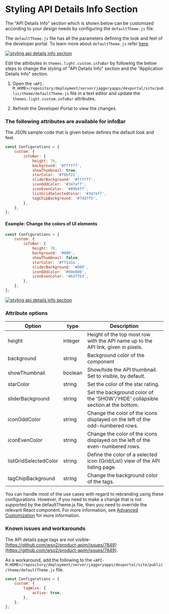 # Styling API Details Info Section

The "API Details Info" section which is shown below can be customized according to your design needs by configuring the `defaultTheme.js` file.

The `defaultTheme.js` file has all the parameters defining the look and feel of the developer portal. To learn more about `defaultTheme.js` refer [here]({{base_path}}/develop/customizations/customizing-the-developer-portal/overriding-developer-portal-theme/#devportal).

[![styling api details info section]({{base_path}}/assets/img/learn/styling-api-details-info-section1.png)]({{base_path}}/assets/img/learn/styling-api-details-info-section1.png)

Edit the attributes in `themes.light.custom.infoBar` by following the below steps to change the styling of "API Details Info" section and the "Application Details Info" section.

1. Open the `<API-M_HOME>/repository/deployment/server/jaggeryapps/devportal/site/public/theme/defaultTheme.js` file in a text editor and update the `themes.light.custom.infoBar` attributes.

2. Refresh the Developer Portal to view the changes.

### The following attributes are available for infoBar

The JSON sample code that is given below defines the default look and feel.

```js
const Configurations = {
    custom: {
        infoBar: {
            height: 70,
            background: '#ffffff',
            showThumbnail: true,
            starColor: '#f6bf21',
            sliderBackground: '#ffffff',
            iconOddColor: '#347eff',
            iconEvenColor: '#89b4ff',
            listGridSelectedColor: '#347eff',
            tagChipBackground: '#7dd7f5',
        },
    },
};
```

#### Example: Change the colors of UI elements

```js
const Configurations = {
    custom: {
        infoBar: {
            height: 70,
            background: '#000',
            showThumbnail: false,
            starColor: '#ff1a1a',
            sliderBackground: '#000',
            iconOddColor: '#00e600',
            iconEvenColor: '#b3ffb3',
        },
    },
};

```
[![styling api details info section]({{base_path}}/assets/img/learn/styling-api-details-info-section2.png)]({{base_path}}/assets/img/learn/styling-api-details-info-section2.png)

### Attribute options

| Option | type | Description |
| ------ | -- | ----------- |
| height | integer | Height of the top most row with the API name up to the API link, given in pixels. |
| background | string | Background color of the component |
| showThumbnail | boolean | Show/hide the API thumbnail. Set to visible, by default.|
| starColor | string | Set the color of the star rating. |
| sliderBackground | string | Set the background color of the 'SHOW'/'HIDE' collapsible section at the bottom. |
| iconOddColor | string | Change the color of the icons displayed on the left of the odd-numbered rows. |
| iconEvenColor | string | Change the color of the icons displayed on the left of the even-numbered rows. |
| listGridSelectedColor | string | Define the color of a selected icon (Grid/List) view of the API listing page. |
| tagChipBackground | string | Change the background color of the tags. |

You can handle most of the use cases with regard to rebranding using these configurations. However, if you need to make a change that is not supported by the defaultTheme.js file, then you need to override the relevant React component. For more information, see [Advanced Customization]({{base_path}}/develop/customizations/customizing-the-developer-portal/advanced-customization/) for more information.

### Known issues and workarounds

The API details page tags are not visible- [https://github.com/wso2/product-apim/issues/7849](https://github.com/wso2/product-apim/issues/7849).

As a workaround, add the following to the `<API-M_HOME>/repository/deployment/server/jaggeryapps/devportal/site/public/theme/defaultTheme.js` file.

```js
const Configurations = {
    custom: {
        tagWise: {
            active: true,
        },
    },
};
``` 
